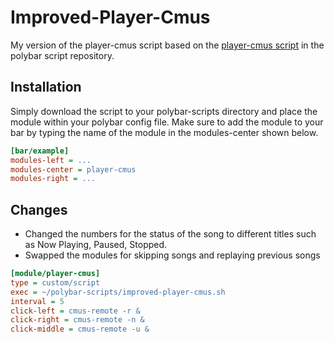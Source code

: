 # Improved-Player-Cmus
My version of the player-cmus script based on the [player-cmus script](https://github.com/polybar/polybar-scripts/tree/master/polybar-scripts/player-cmus) in the polybar script repository.

## Installation
Simply download the script to your polybar-scripts directory and place the module within your polybar config file. Make sure to add the module to your bar by typing the name of the module in the modules-center shown below.
```ini
[bar/example]
modules-left = ...
modules-center = player-cmus
modules-right = ...
```

## Changes
- Changed the numbers for the status of the song to different titles such as Now Playing, Paused, Stopped.
- Swapped the modules for skipping songs and replaying previous songs

```ini
[module/player-cmus]
type = custom/script
exec = ~/polybar-scripts/improved-player-cmus.sh
interval = 5
click-left = cmus-remote -r &
click-right = cmus-remote -n &
click-middle = cmus-remote -u &
```
